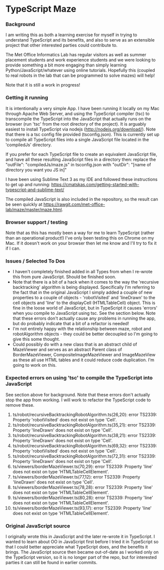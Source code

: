 # TypeScript Maze

### Background
I am writing this as both a learning exercise for myself in trying to understand TypeScript and its benefits, and also to serve as an extensible project that other interested parties could contribute to. 

The Met Office Informatics Lab has regular visitors as well as summer placement students and work experience students and we were looking to provide something a bit more engaging than simply learning Python/JavaScript/whatever using online tutorials. Hopefully this (coupled to real robots in the lab that can be programmed to solve mazes) will help!

Note that it is still a work in progress!

### Getting it running
It is intentionally a very simple App. I have been running it locally on my Mac through Apache Web Server, and using the TypeScript compiler (tsc) to transcompile the TypeScript into the JavaScript that actually runs on the browser (run 'tsc' from the root directory of the project). It is arguably easiest to install TypeScript via nodejs (http://nodejs.org/download/). Note that there is a tsc config file provided (tsconfig.json). This is currently set up to compile all TypeScript files into a single JavaScript file located in the 'compiledJs' directory. 

If you prefer for each TypeScript file to create an equivalent JavaScript file, and have all these resulting JavaScript files in a directory then: replace the "outFile": "compiledJs/maze.js" in tsconfig.json with "outDir": "[name of directory you want you JS in]"

I have been using Sublime Text 3 as my IDE and followed these instructions to get up and running: https://cmatskas.com/getting-started-with-typescript-and-sublime-text/

The compiled JavaScript is also included in the repository, so the result can be seen quickly at https://rawgit.com/met-office-lab/maze/master/maze.html.

### Browser support / testing
Note that as this has mostly been a way for me to learn TypeScript (rather than an operational product!) I've only been testing this on Chrome on my Mac. If it doesn't work on your browser then let me know and I'll try to fix it if I can.

### Issues / Selected To Dos
* I haven't completely finished added in all Types from when I re-wrote this from pure JavaScript. Should be finished soon.
* Note that there is a bit of a hack when it comes to the way the 'recursive backtracking' algorithm is being displayed. Specifically I'm referring to the fact that in the original JavaScript I simply added a couple of new properties to a couple of objects - 'robotVisited' and 'lineDrawn' to the cell objects and 'line' to the displayCell (HTMLTableCell) object. This is fine in the loose world of JavaScript, but in TypeScript it causes 'errors' when you compile to JavaScript using tsc. See the section below. Note that these errors don't actually cause any problems in running the app, but do probably indicate that a bit of a refactor is needed!
* I'm not entirely happy with the relationship between maze, robot and robotAlgorithm objects - they could be better decoupled so I'm going to give this some thought.
* Could possibly do with a new class that is an abstract child of MazeViewer and serves as an abstract Parent class of BorderMazeViewer, CompositeImageMazeViewer and ImageMazeView as these all use HTML tables and it could reduce code duplication. I'm going to work on this.

### Expected errors on using 'tsc' to compile the TypeScript into JavaScript
See section above for background. Note that these errors don't actually stop the app from working. I will work to refactor the TypeScript code to remove these.

1. ts/robot/recursiveBacktrackingRobotAlgorithm.ts(26,20): error TS2339: Property 'robotVisited' does not exist on type 'Cell'.
2. ts/robot/recursiveBacktrackingRobotAlgorithm.ts(35,21): error TS2339: Property 'lineDrawn' does not exist on type 'Cell'.
3. ts/robot/recursiveBacktrackingRobotAlgorithm.ts(38,21): error TS2339: Property 'lineDrawn' does not exist on type 'Cell'.
4. ts/robot/recursiveBacktrackingRobotAlgorithm.ts(69,32): error TS2339: Property 'robotVisited' does not exist on type 'Cell'.
5. ts/robot/recursiveBacktrackingRobotAlgorithm.ts(72,31): error TS2339: Property 'lineDrawn' does not exist on type 'Cell'.
6. ts/viewers/borderMazeViewer.ts(70,29): error TS2339: Property 'line' does not exist on type 'HTMLTableCellElement'.
7. ts/viewers/borderMazeViewer.ts(77,12): error TS2339: Property 'lineDrawn' does not exist on type 'Cell'.
8. ts/viewers/borderMazeViewer.ts(78,28): error TS2339: Property 'line' does not exist on type 'HTMLTableCellElement'.
9. ts/viewers/borderMazeViewer.ts(80,28): error TS2339: Property 'line' does not exist on type 'HTMLTableCellElement'.
10. ts/viewers/borderMazeViewer.ts(93,17): error TS2339: Property 'line' does not exist on type 'HTMLTableCellElement'.


### Original JavaScript source
I originally wrote this in JavaScript and the later re-wrote it in TypeScript. I wanted to learn about OO in JavaScript first before I tried it in TypeScript so that I could better appreciate what TypeScript does, and the benefits it brings. The JavaScript source then became out-of-date as I worked only on the TypeScript version, so it is no longer part of the repo, but for interested parties it can still be found in earlier commits.
